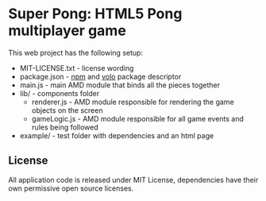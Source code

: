 Super Pong: HTML5 Pong multiplayer game
=============

This web project has the following setup:

* MIT-LICENSE.txt - license wording
* package.json - [npm](http://npmjs.org) and [volo](http://volojs.org/) package descriptor
* main.js - main AMD module that binds all the pieces together
* lib/ - components folder
    * renderer.js - AMD module responsible for rendering the game objects on the screen
    * gameLogic.js - AMD module responsible for all game events and rules being followed
* example/ - test folder with dependencies and an html page




License
----------
All application code is released under MIT License, dependencies have their own permissive open source licenses.
